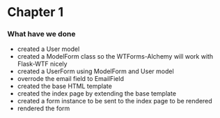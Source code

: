 # Chapter 1

### What have we done

* created a User model
* created a ModelForm class so the WTForms-Alchemy will work with Flask-WTF nicely
* created a UserForm using ModelForm and User model
* overrode the email field to EmailField
* created the base HTML template
* created the index page by extending the base template
* created a form instance to be sent to the index page to be rendered
* rendered the form